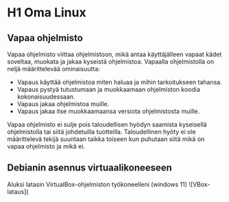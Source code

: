 # H1 Oma Linux


## Vapaa ohjelmisto

Vapaa ohjelmisto viittaa ohjelmistoon, mikä antaa käyttäjälleen vapaat kädet soveltaa, muokata ja jakaa kyseistä ohjelmistoa. Vapaalla ohjelmistolla on neljä määrittelevää ominaisuutta:
 - Vapaus käyttää ohjelmistoa miten haluaa ja mihin tarkoitukseen tahansa.
 - Vapaus pystyä tutustumaan ja muokkaamaan ohjelmiston koodia kokonaisuudessaan.
 - Vapaus jakaa ohjelmistoa muille.
 - Vapaus jakaa itse muokkaamaansa versiota ohjelmistosta muille.

Vapaa ohjelmisto ei sulje pois taloudellisen hyödyn saamista kyseisellä ohjelmistolla tai siitä johdetuilla tuotteilla. Taloudellinen hyöty ei ole määrittelevä tekijä suuntaan taikka toiseen kun puhutaan siitä mikä on vapaa ohjelmisto ja mikä ei.


## Debianin asennus virtuaalikoneeseen

Aluksi latasin VirtualBox-ohjelmiston työkoneelleni (windows 11)
![VBox-lataus](


